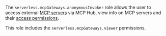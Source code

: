 The `serverless.mcpGateways.anonymousInvoker` role allows the user to access external [MCP servers](../../../ai-studio/concepts/mcp-hub/index.md#servers) via MCP Hub, view info on MCP servers and their [access permissions](../../../iam/concepts/access-control/roles.md).

This role includes the `serverless.mcpGateways.viewer` permissions.
